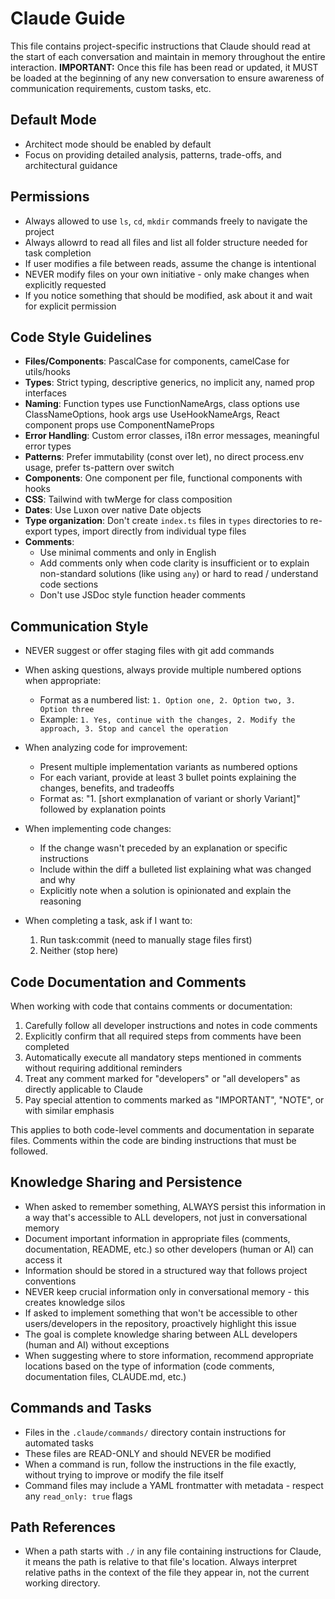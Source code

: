 # Claude Guide

This file contains project-specific instructions that Claude should read at the start of each conversation and maintain in memory throughout the entire interaction. **IMPORTANT:** Once this file has been read or updated, it MUST be loaded at the beginning of any new conversation to ensure awareness of communication requirements, custom tasks, etc.

## Default Mode

- Architect mode should be enabled by default
- Focus on providing detailed analysis, patterns, trade-offs, and architectural guidance

## Permissions

- Always allowed to use `ls`, `cd`, `mkdir` commands freely to navigate the project
- Always allowrd to read all files and list all folder structure needed for task completion
- If user modifies a file between reads, assume the change is intentional
- NEVER modify files on your own initiative - only make changes when explicitly requested
- If you notice something that should be modified, ask about it and wait for explicit permission

## Code Style Guidelines

- **Files/Components**: PascalCase for components, camelCase for utils/hooks
- **Types**: Strict typing, descriptive generics, no implicit any, named prop interfaces
- **Naming**: Function types use FunctionNameArgs, class options use ClassNameOptions, hook args use UseHookNameArgs, React component props use ComponentNameProps
- **Error Handling**: Custom error classes, i18n error messages, meaningful error types
- **Patterns**: Prefer immutability (const over let), no direct process.env usage, prefer ts-pattern over switch
- **Components**: One component per file, functional components with hooks
- **CSS**: Tailwind with twMerge for class composition
- **Dates**: Use Luxon over native Date objects
- **Type organization**: Don't create `index.ts` files in `types` directories to re-export types, import directly from individual type files
- **Comments**:
  - Use minimal comments and only in English
  - Add comments only when code clarity is insufficient or to explain non-standard solutions (like using `any`) or hard to read / understand code sections
  - Don't use JSDoc style function header comments

## Communication Style

- NEVER suggest or offer staging files with git add commands
- When asking questions, always provide multiple numbered options when appropriate:

  - Format as a numbered list: `1. Option one, 2. Option two, 3. Option three`
  - Example: `1. Yes, continue with the changes, 2. Modify the approach, 3. Stop and cancel the operation`

- When analyzing code for improvement:

  - Present multiple implementation variants as numbered options
  - For each variant, provide at least 3 bullet points explaining the changes, benefits, and tradeoffs
  - Format as: "1. [short exmplanation of variant or shorly Variant]" followed by explanation points

- When implementing code changes:

  - If the change wasn't preceded by an explanation or specific instructions
  - Include within the diff a bulleted list explaining what was changed and why
  - Explicitly note when a solution is opinionated and explain the reasoning

- When completing a task, ask if I want to:
  1. Run task:commit (need to manually stage files first)
  2. Neither (stop here)

## Code Documentation and Comments

When working with code that contains comments or documentation:

1. Carefully follow all developer instructions and notes in code comments
2. Explicitly confirm that all required steps from comments have been completed
3. Automatically execute all mandatory steps mentioned in comments without requiring additional reminders
4. Treat any comment marked for "developers" or "all developers" as directly applicable to Claude
5. Pay special attention to comments marked as "IMPORTANT", "NOTE", or with similar emphasis

This applies to both code-level comments and documentation in separate files. Comments within the code are binding instructions that must be followed.

## Knowledge Sharing and Persistence

- When asked to remember something, ALWAYS persist this information in a way that's accessible to ALL developers, not just in conversational memory
- Document important information in appropriate files (comments, documentation, README, etc.) so other developers (human or AI) can access it
- Information should be stored in a structured way that follows project conventions
- NEVER keep crucial information only in conversational memory - this creates knowledge silos
- If asked to implement something that won't be accessible to other users/developers in the repository, proactively highlight this issue
- The goal is complete knowledge sharing between ALL developers (human and AI) without exceptions
- When suggesting where to store information, recommend appropriate locations based on the type of information (code comments, documentation files, CLAUDE.md, etc.)

## Commands and Tasks

- Files in the `.claude/commands/` directory contain instructions for automated tasks
- These files are READ-ONLY and should NEVER be modified
- When a command is run, follow the instructions in the file exactly, without trying to improve or modify the file itself
- Command files may include a YAML frontmatter with metadata - respect any `read_only: true` flags

## Path References

- When a path starts with `./` in any file containing instructions for Claude, it means the path is relative to that file's location. Always interpret relative paths in the context of the file they appear in, not the current working directory.
